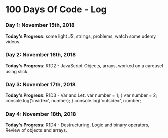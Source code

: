 # 100 Days Of Code - Log

### Day 1: November 15th, 2018 
**Today's Progress**: some light JS, strings, problems, watch some udemy videos.

### Day 2: November 16th, 2018 
**Today's Progress**: R1D2 - JavaScript Objects, arrays, worked on a carousel using slick.


### Day 3: November 17th, 2018 
**Today's Progress**: R1D3 - Var and Let.
var number = 1;
{
    var number = 2;
    console.log('inside=', number);
}
console.log('outside=', number;

### Day 4: November 18th, 2018 
**Today's Progress**: R1D4 - Destructuring, Logic and binary operators, Review of objects and arrays.
